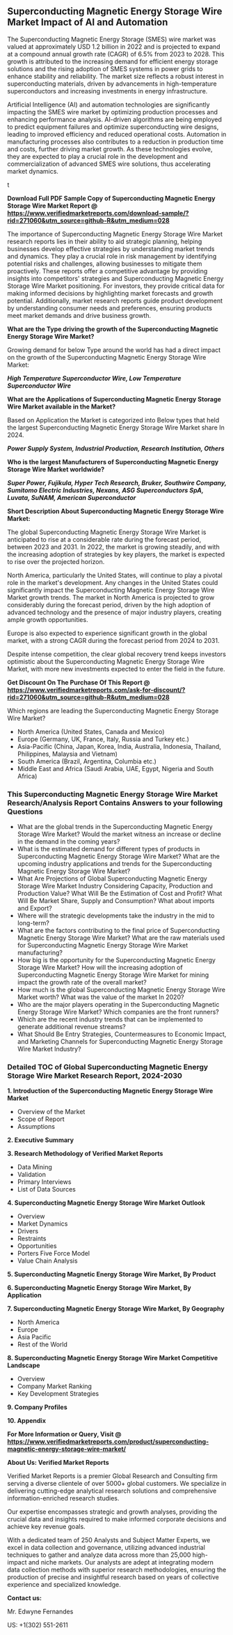 <h2>Superconducting Magnetic Energy Storage Wire Market Impact of AI and Automation</h2><p>The Superconducting Magnetic Energy Storage (SMES) wire market was valued at approximately USD 1.2 billion in 2022 and is projected to expand at a compound annual growth rate (CAGR) of 6.5% from 2023 to 2028. This growth is attributed to the increasing demand for efficient energy storage solutions and the rising adoption of SMES systems in power grids to enhance stability and reliability. The market size reflects a robust interest in superconducting materials, driven by advancements in high-temperature superconductors and increasing investments in energy infrastructure.</p><p>Artificial Intelligence (AI) and automation technologies are significantly impacting the SMES wire market by optimizing production processes and enhancing performance analysis. AI-driven algorithms are being employed to predict equipment failures and optimize superconducting wire designs, leading to improved efficiency and reduced operational costs. Automation in manufacturing processes also contributes to a reduction in production time and costs, further driving market growth. As these technologies evolve, they are expected to play a crucial role in the development and commercialization of advanced SMES wire solutions, thus accelerating market dynamics.</p>t</p><p id="" class=""><strong>Download Full PDF Sample Copy of Superconducting Magnetic Energy Storage Wire Market Report @ <a href="https://www.verifiedmarketreports.com/download-sample/?rid=271060&utm_source=github-R&utm_medium=028" target="_blank">https://www.verifiedmarketreports.com/download-sample/?rid=271060&utm_source=github-R&utm_medium=028</a></strong></p><p>The importance of&nbsp;Superconducting Magnetic Energy Storage Wire Market research reports lies in their ability to aid strategic planning, helping businesses develop effective strategies by understanding market trends and dynamics. They play a crucial role in risk management by identifying potential risks and challenges, allowing businesses to mitigate them proactively. These reports offer a competitive advantage by providing insights into competitors' strategies and Superconducting Magnetic Energy Storage Wire Market positioning. For investors, they provide critical data for making informed decisions by highlighting market forecasts and growth potential. Additionally, market research reports guide product development by understanding consumer needs and preferences, ensuring products meet market demands and drive business growth.</p><p><strong>What are the&nbsp;Type driving the growth of the Superconducting Magnetic Energy Storage Wire Market?</strong></p><p id="" class="">Growing demand for below Type around the world has had a direct impact on the growth of the Superconducting Magnetic Energy Storage Wire Market:</p><em><strong>High Temperature Superconductor Wire, Low Temperature Superconductor Wire</strong></em></p><strong>What are the&nbsp;Applications&nbsp;of Superconducting Magnetic Energy Storage Wire Market available in the Market?</strong></p><p id="" class="">Based on Application the Market is categorized into Below types that held the largest Superconducting Magnetic Energy Storage Wire Market share In 2024.</p><em><strong>Power Supply System, Industrial Production, Research Institution, Others</strong></em></p><strong>Who is the largest Manufacturers of Superconducting Magnetic Energy Storage Wire Market worldwide?</strong></p><p><em><strong>Super Power, Fujikula, Hyper Tech Research, Bruker, Southwire Company, Sumitomo Electric Industries, Nexans, ASG Superconductors SpA, Luvata, SuNAM, American Superconductor</strong></em></p><p id="" class=""><strong>Short Description About Superconducting Magnetic Energy Storage Wire Market:</strong></p><p>The global Superconducting Magnetic Energy Storage Wire Market is anticipated to rise at a considerable rate during the forecast period, between 2023 and 2031. In 2022, the market is growing steadily, and with the increasing adoption of strategies by key players, the market is expected to rise over the projected horizon.</p><p>North America, particularly the United States, will continue to play a pivotal role in the market's development. Any changes in the United States could significantly impact the Superconducting Magnetic Energy Storage Wire Market growth trends. The market in North America is projected to grow considerably during the forecast period, driven by the high adoption of advanced technology and the presence of major industry players, creating ample growth opportunities.</p><p>Europe is also expected to experience significant growth in the global market, with a strong CAGR during the forecast period from 2024 to 2031.</p><p>Despite intense competition, the clear global recovery trend keeps investors optimistic about the Superconducting Magnetic Energy Storage Wire Market, with more new investments expected to enter the field in the future.</p><p id="" class=""><strong>Get Discount On The Purchase Of This Report @ <a href="https://www.verifiedmarketreports.com/ask-for-discount/?rid=271060&utm_source=github-R&utm_medium=028" target="_blank">https://www.verifiedmarketreports.com/ask-for-discount/?rid=271060&utm_source=github-R&utm_medium=028</a></strong></p>Which regions are leading the Superconducting Magnetic Energy Storage Wire Market?</p><ul><li>North America (United States, Canada and Mexico)</li><li>Europe (Germany, UK, France, Italy, Russia and Turkey etc.)</li><li>Asia-Pacific (China, Japan, Korea, India, Australia, Indonesia, Thailand, Philippines, Malaysia and Vietnam)</li><li>South America (Brazil, Argentina, Columbia etc.)</li><li>Middle East and Africa (Saudi Arabia, UAE, Egypt, Nigeria and South Africa)</li></ul><h3 id="" class="">This Superconducting Magnetic Energy Storage Wire Market Research/Analysis Report Contains Answers to your following Questions</h3><ul><li>What are the global trends in the Superconducting Magnetic Energy Storage Wire Market? Would the market witness an increase or decline in the demand in the coming years?</li><li>What is the estimated demand for different types of products in Superconducting Magnetic Energy Storage Wire Market? What are the upcoming industry applications and trends for the Superconducting Magnetic Energy Storage Wire Market?</li><li>What Are Projections of Global Superconducting Magnetic Energy Storage Wire Market Industry Considering Capacity, Production and Production Value? What Will Be the Estimation of Cost and Profit? What Will Be Market Share, Supply and Consumption? What about imports and Export?</li><li>Where will the strategic developments take the industry in the mid to long-term?</li><li>What are the factors contributing to the final price of Superconducting Magnetic Energy Storage Wire Market? What are the raw materials used for Superconducting Magnetic Energy Storage Wire Market manufacturing?</li><li>How big is the opportunity for the Superconducting Magnetic Energy Storage Wire Market? How will the increasing adoption of Superconducting Magnetic Energy Storage Wire Market for mining impact the growth rate of the overall market?</li><li>How much is the global Superconducting Magnetic Energy Storage Wire Market worth? What was the value of the market In 2020?</li><li>Who are the major players operating in the Superconducting Magnetic Energy Storage Wire Market? Which companies are the front runners?</li><li>Which are the recent industry trends that can be implemented to generate additional revenue streams?</li><li>What Should Be Entry Strategies, Countermeasures to Economic Impact, and Marketing Channels for Superconducting Magnetic Energy Storage Wire Market Industry?</li></ul><h3 id="" class="">Detailed TOC of Global Superconducting Magnetic Energy Storage Wire Market Research Report, 2024-2030</h3><p id="" class=""><strong>1. Introduction of the Superconducting Magnetic Energy Storage Wire Market</strong></p><ul><li>Overview of the Market</li><li>Scope of Report</li><li>Assumptions</li></ul><p id="" class=""><strong>2. Executive Summary</strong></p><p id="" class=""><strong>3. Research Methodology of Verified Market Reports</strong></p><ul><li>Data Mining</li><li>Validation</li><li>Primary Interviews</li><li>List of Data Sources</li></ul><p id="" class=""><strong>4. Superconducting Magnetic Energy Storage Wire Market Outlook</strong></p><ul><li>Overview</li><li>Market Dynamics</li><li>Drivers</li><li>Restraints</li><li>Opportunities</li><li>Porters Five Force Model</li><li>Value Chain Analysis</li></ul><p id="" class=""><strong>5. Superconducting Magnetic Energy Storage Wire Market, By Product</strong></p><p id="" class=""><strong>6. Superconducting Magnetic Energy Storage Wire Market, By Application</strong></p><p id="" class=""><strong>7. Superconducting Magnetic Energy Storage Wire Market, By Geography</strong></p><ul><li>North America</li><li>Europe</li><li>Asia Pacific</li><li>Rest of the World</li></ul><p id="" class=""><strong>8. Superconducting Magnetic Energy Storage Wire Market Competitive Landscape</strong></p><ul><li>Overview</li><li>Company Market Ranking</li><li>Key Development Strategies</li></ul><p id="" class=""><strong>9. Company Profiles</strong></p><p id="" class=""><strong>10. Appendix</strong></p><p id="" class=""><strong>For More Information or Query, Visit @ <a href="https://www.verifiedmarketreports.com/product/superconducting-magnetic-energy-storage-wire-market/" target="_blank">https://www.verifiedmarketreports.com/product/superconducting-magnetic-energy-storage-wire-market/</a></strong></p><p id="" class=""><strong>About Us: Verified Market Reports</strong></p><p id="" class="">Verified Market Reports is a premier Global Research and Consulting firm serving a diverse clientele of over 5000+ global customers. We specialize in delivering cutting-edge analytical research solutions and comprehensive information-enriched research studies.</p><p id="" class="">Our expertise encompasses strategic and growth analyses, providing the crucial data and insights required to make informed corporate decisions and achieve key revenue goals.</p><p id="" class="">With a dedicated team of 250 Analysts and Subject Matter Experts, we excel in data collection and governance, utilizing advanced industrial techniques to gather and analyze data across more than 25,000 high-impact and niche markets. Our analysts are adept at integrating modern data collection methods with superior research methodologies, ensuring the production of precise and insightful research based on years of collective experience and specialized knowledge.</p><p id="" class=""><strong>Contact us:</strong></p><p id="" class="">Mr. Edwyne Fernandes</p><p id="" class="">US: +1(302) 551-2611</p>